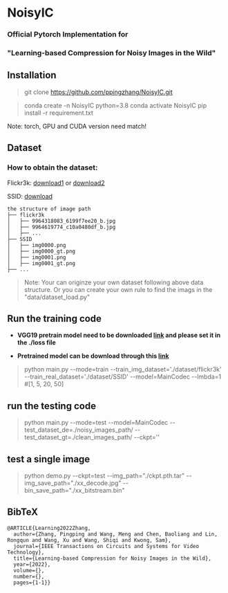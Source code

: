 # NoisyIC

### Official Pytorch Implementation for 
### "Learning-based Compression for Noisy Images in the Wild"


## Installation
> git clone https://github.com/ppingzhang/NoisyIC.git

> conda create -n NoisyIC python=3.8 
> conda activate NoisyIC
> pip install -r requirement.txt

Note: torch, GPU and CUDA version need match!

## Dataset
### How to obtain the dataset:

Flickr3k: [download1](https://www.kaggle.com/datasets/hsankesara/flickr-image-dataset) or [download2](https://www.kaggle.com/datasets/hsankesara/flickr-image-dataset)

SSID: [download](https://www.eecs.yorku.ca/~kamel/sidd/dataset.php)

```
the structure of image path
├── flickr3k
│   ├── 9964318083_6199f7ee20_b.jpg
│   ├── 9964619774_c10a0480df_b.jpg
│   ├── ...
├── SSID
│   ├── img0000.png
│   ├── img0000_gt.png
│   ├── img0001.png
│   ├── img0001_gt.png
├── ...
```

> Note: Your can originze your own dataset following above data structure. 
> Or you can create your own rule to find the imags in the "data/dataset_load.py"


## Run the training code
- **VGG19 pretrain model need to be downloaded [link](https://www.kaggle.com/datasets/phuhung273/vgg19dcbb9e9dpth) and please set it in the ./loss file**

- **Pretrained model can be download through this [link](https://drive.google.com/drive/folders/1Y4dViyFL6WmNiy1MtmNjABBDqeCPdsSq?usp=sharing)**

> python main.py --mode=train --train_img_dataset='./dataset/flickr3k' --train_real_dataset='./dataset/SSID' --model=MainCodec --lmbda=1 #[1, 5, 20, 50]

## run the testing code
> python main.py --mode=test --model=MainCodec --test_dataset_de=./noisy_images_path/    --test_dataset_gt=./clean_images_path/ --ckpt='' 

## test a single image
> python demo.py --ckpt=test --img_path="./ckpt.pth.tar" --img_save_path="./xx_decode.jpg" --bin_save_path="./xx_bitstream.bin" 


## BibTeX
```
@ARTICLE{Learning2022Zhang,
  author={Zhang, Pingping and Wang, Meng and Chen, Baoliang and Lin, Rongqun and Wang, Xu and Wang, Shiqi and Kwong, Sam},
  journal={IEEE Transactions on Circuits and Systems for Video Technology}, 
  title={Learning-based Compression for Noisy Images in the Wild}, 
  year={2022},
  volume={},
  number={},
  pages={1-1}}
```